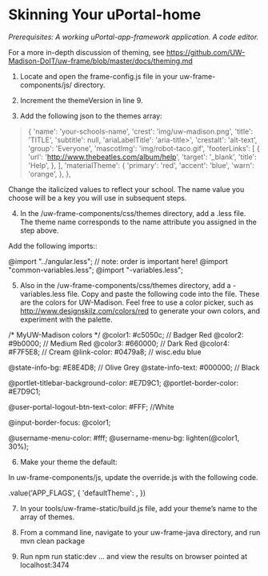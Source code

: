 # Skinning Your uPortal-home #

_Prerequisites:_
_A working uPortal-app-framework application._
_A code editor._

For a more in-depth discussion of theming, see https://github.com/UW-Madison-DoIT/uw-frame/blob/master/docs/theming.md

1. Locate and open the frame-config.js file in your uw-frame-components/js/ directory.


2. Increment the themeVersion in line 9. 

3.  Add the following json to the themes array:

>
>
>{
>  'name': 'your-schools-name',
>  'crest': 'img/uw-madison.png',
>  'title': 'TITLE',
>  'subtitle': null,
>  'ariaLabelTitle': 'aria-title>',
>  'crestalt': 'alt-text',
>  'group': 'Everyone',
>  'mascotImg': 'img/robot-taco.gif',
>  'footerLinks': [
>    {
>      'url': 'http://www.thebeatles.com/album/help',
>      'target': '_blank',
>      'title': 'Help',
>    },
>  ],
>  'materialTheme': {
>    'primary': 'red',
>    'accent': 'blue',
>    'warn': 'orange',
>  },
>},
>

Change the italicized values to reflect your school. The name value you choose will be a key you will use in subsequent steps. 

4. In the /uw-frame-components/css/themes directory, add a <theme-name>.less file. The theme name corresponds to the name attribute you assigned in the step above. 

Add the following imports::

@import "../angular.less"; // note: order is important here!
@import "common-variables.less";
@import "<your-schools-name>-variables.less";





5. Also in the /uw-frame-components/css/themes directory, add a <theme-name>-variables.less file. Copy and paste the following code into the file. These are the colors for UW-Madison. Feel free to use a color picker, such as http://www.designskilz.com/colors/red to generate your own colors, and experiment with the palette.



/* MyUW-Madison colors */
@color1: #c5050c;         // Badger Red
@color2: #9b0000;         // Medium Red
@color3: #660000;         // Dark Red
@color4: #F7F5E8;         // Cream
@link-color: #0479a8;     // wisc.edu blue

@state-info-bg: #E8E4D8;   // Olive Grey
@state-info-text: #000000; // Black

@portlet-titlebar-background-color: #E7D9C1;
@portlet-border-color: #E7D9C1;

@user-portal-logout-btn-text-color: #FFF; //White

@input-border-focus: @color1;

@username-menu-color: #fff;
@username-menu-bg: lighten(@color1, 30%);




6. Make your theme the default:

In uw-frame-components/js, update the override.js with the following code. 

.value('APP_FLAGS', {
            'defaultTheme': <your-theme-name>,
                   })



7. In your tools/uw-frame-static/build.js file, add your theme’s name to the array of themes.

8. From a command line, navigate to your uw-frame-java directory, and run 
mvn clean package


9. Run
 npm run static:dev
 … and view the results on browser pointed at localhost:3474




